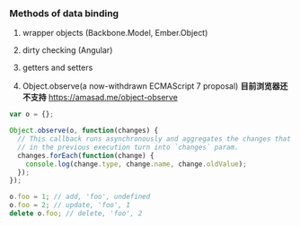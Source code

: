 ### Methods of data binding
1. wrapper objects (Backbone.Model, Ember.Object)
2. dirty checking (Angular)
3. getters and setters

4. Object.observe(a now-withdrawn ECMAScript 7 proposal)
**目前浏览器还不支持**
https://amasad.me/object-observe
```js
var o = {};

Object.observe(o, function(changes) {
  // This callback runs asynchronously and aggregates the changes that happened
  // in the previous execution turn into `changes` param.
  changes.forEach(function(change) {
    console.log(change.type, change.name, change.oldValue);
  });
});

o.foo = 1; // add, 'foo', undefined
o.foo = 2; // update, 'foo', 1
delete o.foo; // delete, 'foo', 2
```